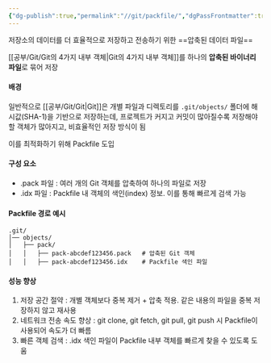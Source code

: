 ```yaml
---
{"dg-publish":true,"permalink":"//git/packfile/","dgPassFrontmatter":true}
---
```


저장소의 데이터를 더 효율적으로 저장하고 전송하기 위한 ==압축된 데이터 파일==

[[공부/Git/Git의 4가지 내부 객체\|Git의 4가지 내부 객체]]를 하나의 **압축된 바이너리 파일**로 묶어 저장
#### 배경
일반적으로 [[공부/Git/Git\|Git]]은 개별 파일과 디렉토리를 `.git/objects/` 폴더에 해시값(SHA-1)을 기반으로 저장하는데, 프로젝트가 커지고 커밋이 많아질수록 저장해야 할 객체가 많아지고, 비효율적인 저장 방식이 됨

이를 최적화하기 위해 Packfile 도입

#### 구성 요소
- .pack 파일 : 여러 개의 Git 객체를 압축하여 하나의 파일로 저장
- .idx 파일 : Packfile 내 객체의 색인(index) 정보. 이를 통해 빠르게 검색 가능

#### Packfile 경로 예시
```
.git/
│── objects/
│   ├── pack/
│   │   ├── pack-abcdef123456.pack   # 압축된 Git 객체
│   │   ├── pack-abcdef123456.idx    # Packfile 색인 파일

```

#### 성능 향상
1. 저장 공간 절약 : 개별 객체보다 중복 제거 + 압축 적용. 같은 내용의 파일을 중복 저장하지 않고 재사용
2. 네트워크 전송 속도 향상 : git clone, git fetch, git pull, git push 시 Packfile이 사용되어 속도가 더 빠름
3. 빠른 객체 검색 : .idx 색인 파일이 Packfile 내부 객체를 빠르게 찾을 수 있도록 도움